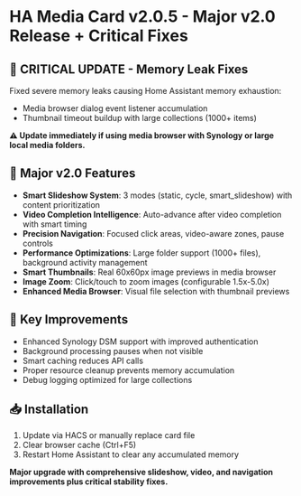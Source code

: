 # HA Media Card v2.0.5 - Major v2.0 Release + Critical Fixes

## 🚨 **CRITICAL UPDATE** - Memory Leak Fixes
Fixed severe memory leaks causing Home Assistant memory exhaustion:
- Media browser dialog event listener accumulation
- Thumbnail timeout buildup with large collections (1000+ items)

**⚠️ Update immediately if using media browser with Synology or large local media folders.**

## 🚀 **Major v2.0 Features**
- **Smart Slideshow System**: 3 modes (static, cycle, smart_slideshow) with content prioritization
- **Video Completion Intelligence**: Auto-advance after video completion with smart timing
- **Precision Navigation**: Focused click areas, video-aware zones, pause controls
- **Performance Optimizations**: Large folder support (1000+ files), background activity management
- **Smart Thumbnails**: Real 60x60px image previews in media browser
- **Image Zoom**: Click/touch to zoom images (configurable 1.5x-5.0x)
- **Enhanced Media Browser**: Visual file selection with thumbnail previews

## 🔧 **Key Improvements**
- Enhanced Synology DSM support with improved authentication
- Background processing pauses when not visible
- Smart caching reduces API calls
- Proper resource cleanup prevents memory accumulation
- Debug logging optimized for large collections

## 📥 **Installation**
1. Update via HACS or manually replace card file
2. Clear browser cache (Ctrl+F5)
3. Restart Home Assistant to clear any accumulated memory

**Major upgrade with comprehensive slideshow, video, and navigation improvements plus critical stability fixes.**